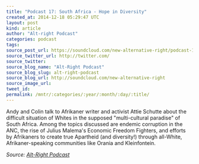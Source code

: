 ```yaml
---
title: "Podcast 17: South Africa - Hope in Diversity"
created_at: 2014-12-18 05:29:47 UTC
layout: post
kind: article
author: "Alt-right Podcast"
categories: podcast
tags: 
source_post_url: https://soundcloud.com/new-alternative-right/podcast-17-south-africa-hope-in-diversity
source_twitter_url: http://twitter.com/
source_twitter: 
source_blog_name: "Alt-Right Podcast"
source_blog_slug: alt-right-podcast
source_blog_url: http://soundcloud.com/new-alternative-right
source_image_url: 
tweet_id:
permalink: /mntr/:categories/:year/:month/:day/:title/
---
```

Andy and Colin talk to Afrikaner writer and activist Attie Schutte about the difficult situation of Whites in the supposed "multi-cultural paradise" of South Africa. Among the topics discussed are endemic corruption in the ANC, the rise of Julius Malema's Economic Freedom Fighters, and efforts by Afrikaners to create true Apartheid (and diversity!) through all-White, Afrikaner-speaking communities like Orania and Kleinfontein.<div class="">
    <i>Source: <a href="http://soundcloud.com/new-alternative-right">Alt-Right Podcast</a></i>
</div>
